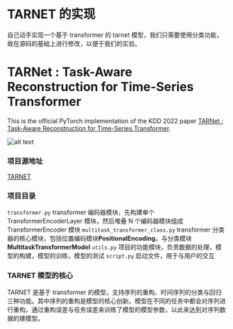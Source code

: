 # TARNET 的实现

自己动手实现一个基于 transformer 的 tarnet 模型，我们只需要使用分类功能，故在源码的基础上进行修改，以便于我们的实验。

# TARNet : Task-Aware Reconstruction for Time-Series Transformer

This is the official PyTorch implementation of the KDD 2022 paper [TARNet : Task-Aware Reconstruction for Time-Series Transformer](https://dl.acm.org/doi/10.1145/3534678.3539329).

![alt text](https://github.com/ranakroychowdhury/TARNet/blob/main/Slide1.jpg)

### 项目源地址

[TARNET](https://github.com/ranakroychowdhury/TARNet.git)

### 项目目录

`transformer.py` transformer 编码器模块，先构建单个 TransformerEncoderLayer 模块，然后堆叠 N 个编码器模块组成 TransformerEncoder 模块
`multitask_transformer_class.py` transformer 分类器的核心模块，包括位置编码模块**PositionalEncoding**，与分类模块**MultitaskTransformerModel**
`utils.py` 项目的功能模块，负责数据的处理，模型的构建，模型的训练，模型的测试
`script.py` 启动文件，用于与用户的交互

### TARNET 模型的核心

TARNET 是基于 transformer 的模型，支持序列的重构、时间序列的分类与回归三种功能。其中序列的重构是模型的核心创新。模型在不同的任务中都会对序列进行重构，通过重构误差与任务误差来训练了模型的模型参数，以此来达到对序列数据的建模型。
